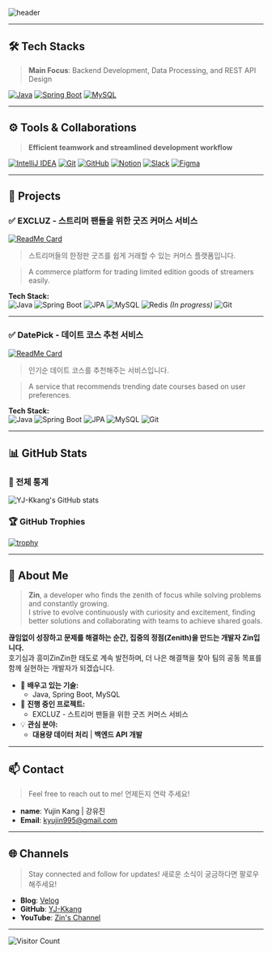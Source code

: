 <!-- 헤더 -->
![header](https://capsule-render.vercel.app/api?type=waving&color=gradient&customColorList=10,3,6&height=200&section=header&text=Welcome%20to%20Zin's%20GitHub&fontSize=40&fontColor=FFFFFF&animation=twinkling)

---

## 🛠️ **Tech Stacks**
> **Main Focus**: Backend Development, Data Processing, and REST API Design

[![Java](https://img.shields.io/badge/Java-007396?style=for-the-badge&logo=java&logoColor=white)](https://www.oracle.com/java/)
[![Spring Boot](https://img.shields.io/badge/SpringBoot-6DB33F?style=for-the-badge&logo=springboot&logoColor=white)](https://spring.io/projects/spring-boot)
[![MySQL](https://img.shields.io/badge/MySQL-1E4C68?style=for-the-badge&logo=mysql&logoColor=white)](https://www.mysql.com/)

---

## ⚙️ **Tools & Collaborations**
> **Efficient teamwork and streamlined development workflow**

[![IntelliJ IDEA](https://img.shields.io/badge/IntelliJ%20IDEA-000000?style=for-the-badge&logo=intellijidea&logoColor=white)](https://www.jetbrains.com/idea/)
[![Git](https://img.shields.io/badge/Git-F05032?style=for-the-badge&logo=git&logoColor=white)](https://git-scm.com/)
[![GitHub](https://img.shields.io/badge/GitHub-181717?style=for-the-badge&logo=github&logoColor=white)](https://github.com/)
[![Notion](https://img.shields.io/badge/Notion-000000?style=for-the-badge&logo=notion&logoColor=white)](https://www.notion.so/)
[![Slack](https://img.shields.io/badge/Slack-4A154B?style=for-the-badge&logo=slack&logoColor=white)](https://slack.com/)
[![Figma](https://img.shields.io/badge/Figma-F24E1E?style=for-the-badge&logo=figma&logoColor=white)](https://www.figma.com/)

---

## 🚀 Projects

### ✅ **EXCLUZ - 스트리머 팬들을 위한 굿즈 커머스 서비스**
[![ReadMe Card](https://github-readme-stats.vercel.app/api/pin/?username=TrainH&repo=excluz&title_color=00796B&text_color=20A177&icon_color=F39C12&bg_color=FFFFFF)](https://github.com/TrainH/excluz)
> 스트리머들의 한정판 굿즈를 쉽게 거래할 수 있는 커머스 플랫폼입니다.

> A commerce platform for trading limited edition goods of streamers easily.

**Tech Stack:**  
![Java](https://img.shields.io/badge/Java-007396?style=flat&logo=java&logoColor=white)
![Spring Boot](https://img.shields.io/badge/SpringBoot-6DB33F?style=flat&logo=springboot&logoColor=white)
![JPA](https://img.shields.io/badge/JPA-6D3F5B?style=flat)
![MySQL](https://img.shields.io/badge/MySQL-1E4C68?style=flat&logo=mysql&logoColor=white)
![Redis](https://img.shields.io/badge/Redis-DC382D?style=flat&logo=redis&logoColor=white) *(In progress)*
![Git](https://img.shields.io/badge/Git-F05032?style=flat&logo=git&logoColor=white)

---

### ✅ **DatePick - 데이트 코스 추천 서비스**
[![ReadMe Card](https://github-readme-stats.vercel.app/api/pin/?username=nuelbin&repo=DatePickProject&title_color=00796B&text_color=20A177&icon_color=F39C12&bg_color=FFFFFF)](https://github.com/nuelbin/DatePickProject)
> 인기순 데이트 코스를 추천해주는 서비스입니다.

> A service that recommends trending date courses based on user preferences.  

**Tech Stack:**  
![Java](https://img.shields.io/badge/Java-007396?style=flat&logo=java&logoColor=white)
![Spring Boot](https://img.shields.io/badge/SpringBoot-6DB33F?style=flat&logo=springboot&logoColor=white)
![JPA](https://img.shields.io/badge/JPA-6D3F5B?style=flat)
![MySQL](https://img.shields.io/badge/MySQL-1E4C68?style=flat&logo=mysql&logoColor=white)
![Git](https://img.shields.io/badge/Git-F05032?style=flat&logo=git&logoColor=white)

---

## 📊 GitHub Stats
### 🌟 전체 통계
![YJ-Kkang's GitHub stats](https://github-readme-stats.vercel.app/api?username=YJ-Kkang&show_icons=true&theme=custom&title_color=00796B&text_color=20A177&icon_color=F39C12&bg_color=FFFFFF)

### 🏆 GitHub Trophies
[![trophy](https://github-profile-trophy.vercel.app/?username=YJ-Kkang&theme=chalk&row=2&column=3)](https://github.com/ryo-ma/github-profile-trophy)

---
## 👋 About Me

> **Zin**, a developer who finds the zenith of focus while solving problems and constantly growing.  
> I strive to evolve continuously with curiosity and excitement, finding better solutions and collaborating with teams to achieve shared goals.

**끊임없이 성장하고 문제를 해결하는 순간, 집중의 정점(Zenith)을 만드는 개발자 Zin입니다.**  
호기심과 흥미ZinZin한 태도로 계속 발전하며, 더 나은 해결책을 찾아 팀의 공동 목표를 함께 실현하는 개발자가 되겠습니다.

- 🌱 **배우고 있는 기술:**
  - Java, Spring Boot, MySQL
- 🔭 **진행 중인 프로젝트:**
  - EXCLUZ - 스트리머 팬들을 위한 굿즈 커머스 서비스
- 💡 **관심 분야:**
  - **대용량 데이터 처리** | **백엔드 API 개발**

---
## 📫 Contact
> Feel free to reach out to me! 언제든지 연락 주세요!
- **name**: Yujin Kang | 강유진
- **Email**: [kyujin995@gmail.com](mailto:kyujin995@gmail.com)

---

## 🌐 Channels
> Stay connected and follow for updates! 새로운 소식이 궁금하다면 팔로우 해주세요!

- **Blog**: [Velog](https://velog.io/@yjkang)
- **GitHub**: [YJ-Kkang](https://github.com/YJ-Kkang)
- **YouTube**: [Zin's Channel](https://www.youtube.com/channel/UCLpKldhW2m6PonpPDiPFMtw)

---

<!-- 깃허브 방문자 수 카운터 -->
![Visitor Count](https://komarev.com/ghpvc/?username=YJ-Kkang&color=00CED1)
